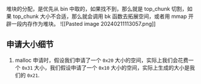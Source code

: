 堆块的分配，是优先从 bin 中取的，如果找不到，那么就是 top_chunk 切割，如果 top_chunk 大小不合适，那么就会调用 bk 函数去拓展空间，或者用 mmap 开辟一段内存作为堆块。
![[Pasted image 20240211113057.png]]
## 申请大小细节

1. malloc 申请时，假设我们申请了一个 `0x20` 大小的空间，实际上我们会花费一个 `0x31` 大小，我们假设申请了一个 `0x10` 大小的空间，实际上生成的大小是我们的 `0x21`.

